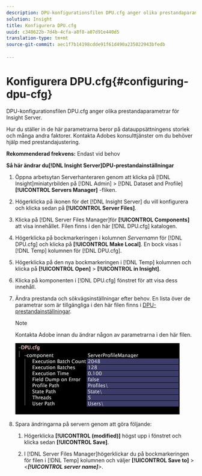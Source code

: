 ```yaml
---
description: DPU-konfigurationsfilen DPU.cfg anger olika prestandaparametrar för Insight Server.
solution: Insight
title: Konfigurera DPU.cfg
uuid: c348622b-7d4b-4cfa-a8f8-a07d91e440d5
translation-type: tm+mt
source-git-commit: aec1f7b14198cdde91f61d490a235022943bfedb

---
```



# Konfigurera DPU.cfg{#configuring-dpu-cfg}

DPU-konfigurationsfilen DPU.cfg anger olika prestandaparametrar för Insight Server.

Hur du ställer in de här parametrarna beror på datauppsättningens storlek och många andra faktorer. Kontakta Adobes konsulttjänster om du behöver hjälp med prestandajustering.

**Rekommenderad frekvens:** Endast vid behov

**Så här ändrar du[!DNL Insight Server]DPU-prestandainställningar**

1. Öppna arbetsytan Serverhanteraren genom att klicka på [!DNL Insight]miniatyrbilden på [!DNL Admin] > [!DNL Dataset and Profile] **[!UICONTROL Servers Manager]** -fliken.
1. Högerklicka på ikonen för det [!DNL Insight Server] du vill konfigurera och klicka sedan på **[!UICONTROL Server Files]**.
1. Klicka på [!DNL Server Files Manager]för **[!UICONTROL Components]** att visa innehållet. Filen finns i den här [!DNL DPU.cfg] katalogen.
1. Högerklicka på bockmarkeringen i kolumnen *Servernamn* för [!DNL DPU.cfg] och klicka på **[!UICONTROL Make Local]**. En bock visas i [!DNL Temp] kolumnen för [!DNL DPU.cfg].
1. Högerklicka på den nya bockmarkeringen i [!DNL Temp] kolumnen och klicka på **[!UICONTROL Open]** > **[!UICONTROL in Insight]**.
1. Klicka på komponenten i [!DNL DPU.cfg] fönstret för att visa dess innehåll.
1. Ändra prestanda och sökvägsinställningar efter behov. En lista över de parametrar som är tillgängliga i den här filen finns i [DPU-prestandainställningar](../../../home/c-inst-svr/c-cfg-stgs-ref/c-dpu-perf-stgs.md#concept-477c4c526de44bda84176e62266c3df1).

   >[!NOTE]
   >
   >Kontakta Adobe innan du ändrar någon av parametrarna i den här filen.

   ![](assets/cfg_DPU_egvalues.png)

1. Spara ändringarna på servern genom att göra följande:

   1. Högerklicka **[!UICONTROL (modified)]** högst upp i fönstret och klicka sedan **[!UICONTROL Save]**.

   1. I [!DNL Server Files Manager]högerklickar du på bockmarkeringen för filen i [!DNL Temp] kolumnen och väljer **[!UICONTROL Save to]** > *&lt;**[!UICONTROL server name]**>*.

